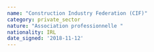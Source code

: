 ```yaml
---
name: "Construction Industry Federation (CIF)"
category: private_sector
nature: "Association professionnelle "
nationality: IRL
date_signed: '2018-11-12'
---
```

    